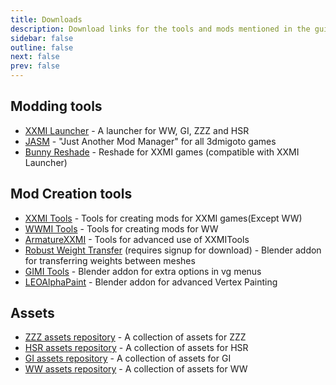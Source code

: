```yaml
---
title: Downloads
description: Download links for the tools and mods mentioned in the guides.
sidebar: false
outline: false
next: false
prev: false
---
```


## Modding tools

- [XXMI Launcher](https://github.com/SpectrumQT/XXMI-Launcher/releases/latest) - A launcher for WW, GI, ZZZ and HSR
- [JASM](https://github.com/Jorixon/JASM) - "Just Another Mod Manager" for all 3dmigoto games
- [Bunny Reshade](https://gamebanana.com/tools/18082) - Reshade for XXMI games (compatible with XXMI Launcher)
<!-- - [Another mod manager](https://dummy.com) - Mod Manager for ZZZ -->

## Mod Creation tools

- [XXMI Tools](https://github.com/leotorrez/XXMITools/releases/latest) - Tools for creating mods for XXMI games(Except WW)
- [WWMI Tools](https://github.com/SpectrumQT/WWMI-TOOLS/releases/latest) - Tools for creating mods for WW
- [ArmatureXXMI](https://github.com/Seris0/Gustav0/tree/main/Addons/ArmatureXXMI) - Tools for advanced use of XXMITools
- [Robust Weight Transfer](https://jinxxy.com/SentFromSpaceVR/products/robust-weight-transfer) (requires signup for download) - Blender addon for transferring weights between meshes
- [GIMI Tools](https://github.com/hazrategolabi/gimi_tools) - Blender addon for extra options in vg menus
- [LEOAlphaPaint](https://github.com/HummyR/LEOAlphaPaint) - Blender addon for advanced Vertex Painting
<!-- 
## Example projects

- [Mona Hat tutorial](https://dummy.com) - A blender file that follows the Mona Hat tutorial -->

## Assets

<!-- - [Base body collection](https://dummy.com) - A collection of base bodies for WW -->
- [ZZZ assets repository](https://github.com/leotorrez/ZZ-Model-Importer-assets) - A collection of assets for ZZZ
- [HSR assets repository](https://github.com/SilentNightSound/SR-Model-Importer-assets) - A collection of assets for HSR
- [GI assets repository](https://github.com/SilentNightSound/GI-Model-Importer-assets) - A collection of assets for GI
- [WW assets repository](https://github.com/SpectrumQT/WWMI-Assets) - A collection of assets for WW
